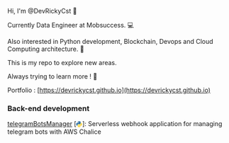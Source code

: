 Hi, I'm @DevRickyCst 👋 

Currently Data Engineer at Mobsuccess. 💻 

Also interested in Python development, Blockchain, Devops and Cloud Computing architecture. 👀 

This is my repo to explore new areas.

Always trying to learn more ! 📖 

Portfolio : [https://devrickycst.github.io](https://devrickycst.github.io)


### Back-end development

 [telegramBotsManager](https://github.com/DevRickyCst/telegramBotsManager) [<a href="https://www.python.org"><img height=15 align="center" src="images/pythonIcon.png" /></a>]: Serverless webhook application for managing telegram bots with AWS Chalice
<!---
DevRickyCst/DevRickyCst is a ✨ special ✨ repository because its `README.md` (this file) appears on your GitHub profile.
You can click the Preview link to take a look at your changes.
--->
